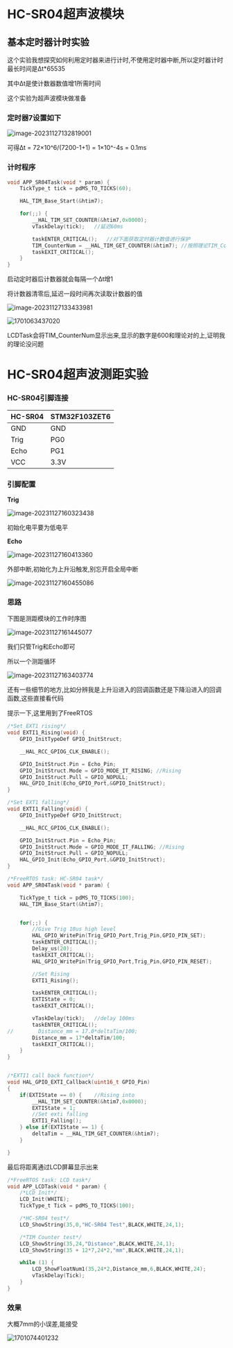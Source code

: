 # HC-SR04超声波模块

## 基本定时器计时实验

这个实验我想探究如何利用定时器来进行计时,不使用定时器中断,所以定时器计时最长时间是∆t*65535

其中∆t是使计数器数值增1所需时间



这个实验为超声波模块做准备



### 定时器7设置如下

![image-20231127132819001](assets/image-20231127132819001.png)

可得Δt = 72×10^6/(7200-1+1) = 1×10^-4s = 0.1ms

### 计时程序

```c
void APP_SR04Task(void * param) {
    TickType_t tick = pdMS_TO_TICKS(60);

    HAL_TIM_Base_Start(&htim7);

    for(;;) {
        __HAL_TIM_SET_COUNTER(&htim7,0x0000);
        vTaskDelay(tick);	//延迟60ms

        taskENTER_CRITICAL();   //对下面获取定时器计数值进行保护
        TIM_CounterNum = __HAL_TIM_GET_COUNTER(&htim7);	//按照理论TIM_CounterNum = 60/0.1 = 600
        taskEXIT_CRITICAL();
    }
}
```

启动定时器后计数器就会每隔一个Δt增1

将计数器清零后,延迟一段时间再次读取计数器的值

![image-20231127133433981](assets/image-20231127133433981.png)

![1701063437020](assets/1701063437020.jpg)

LCDTask会将TIM_CounterNum显示出来,显示的数字是600和理论对的上,证明我的理论没问题

# HC-SR04超声波测距实验

### HC-SR04引脚连接

| HC-SR04 | STM32F103ZET6 |
| ------- | ------------- |
| GND     | GND           |
| Trig    | PG0           |
| Echo    | PG1           |
| VCC     | 3.3V          |

### 引脚配置

**Trig**

![image-20231127160323438](assets/image-20231127160323438.png)

初始化电平要为低电平

**Echo**

![image-20231127160413360](assets/image-20231127160413360.png)

外部中断,初始化为上升沿触发,别忘开启全局中断

![image-20231127160455086](assets/image-20231127160455086.png)

### 思路

下图是测距模块的工作时序图



![image-20231127161445077](assets/image-20231127161445077.png)

我们只管Trig和Echo即可

所以一个测距循环

![image-20231127163403774](assets/image-20231127163403774.png)

还有一些细节的地方,比如分辨我是上升沿进入的回调函数还是下降沿进入的回调函数,这些直接看代码

提示一下,这里用到了FreeRTOS

```c
/*Set EXT1 rising*/
void EXTI1_Rising(void) {
    GPIO_InitTypeDef GPIO_InitStruct;

    __HAL_RCC_GPIOG_CLK_ENABLE();

    GPIO_InitStruct.Pin = Echo_Pin;
    GPIO_InitStruct.Mode = GPIO_MODE_IT_RISING; //Rising
    GPIO_InitStruct.Pull = GPIO_NOPULL;
    HAL_GPIO_Init(Echo_GPIO_Port,&GPIO_InitStruct);
}

/*Set EXT1 falling*/
void EXTI1_Falling(void) {
    GPIO_InitTypeDef GPIO_InitStruct;

    __HAL_RCC_GPIOG_CLK_ENABLE();

    GPIO_InitStruct.Pin = Echo_Pin;
    GPIO_InitStruct.Mode = GPIO_MODE_IT_FALLING; //Rising
    GPIO_InitStruct.Pull = GPIO_NOPULL;
    HAL_GPIO_Init(Echo_GPIO_Port,&GPIO_InitStruct);
}

/*FreeRTOS task: HC-SR04 task*/
void APP_SR04Task(void * param) {

    TickType_t tick = pdMS_TO_TICKS(100);
    HAL_TIM_Base_Start(&htim7);


    for(;;) {
        //Give Trig 10us high level
        HAL_GPIO_WritePin(Trig_GPIO_Port,Trig_Pin,GPIO_PIN_SET);
        taskENTER_CRITICAL();
        Delay_us(20);
        taskEXIT_CRITICAL();
        HAL_GPIO_WritePin(Trig_GPIO_Port,Trig_Pin,GPIO_PIN_RESET);

        //Set Rising
        EXTI1_Rising();

        taskENTER_CRITICAL();
        EXTIState = 0;
        taskEXIT_CRITICAL();

        vTaskDelay(tick);   //delay 100ms
        taskENTER_CRITICAL();
//        Distance_mm = 17.0*deltaTim/100;
        Distance_mm = 17*deltaTim/100;
        taskEXIT_CRITICAL();
    }
}


/*EXTI1 call back function*/
void HAL_GPIO_EXTI_Callback(uint16_t GPIO_Pin)
{
    if(EXTIState == 0) {    //Rising into
        __HAL_TIM_SET_COUNTER(&htim7,0x0000);
        EXTIState = 1;
        //Set exti falling
        EXTI1_Falling();
    } else if(EXTIState == 1) {
        deltaTim = __HAL_TIM_GET_COUNTER(&htim7);
    }

}
```



最后将距离通过LCD屏幕显示出来

```c
/*FreeRTOS task: LCD task*/
void APP_LCDTask(void * param) {
    /*LCD Init*/
    LCD_Init(WHITE);
    TickType_t Tick = pdMS_TO_TICKS(100);

    /*HC-SR04 test*/
    LCD_ShowString(35,0,"HC-SR04 Test",BLACK,WHITE,24,1);

    /*TIM Counter test*/
    LCD_ShowString(35,24,"Distance",BLACK,WHITE,24,1);
    LCD_ShowString(35 + 12*7,24*2,"mm",BLACK,WHITE,24,1);

    while (1) {
        LCD_ShowFloatNum1(35,24*2,Distance_mm,6,BLACK,WHITE,24);
        vTaskDelay(Tick);
    }
}
```

### 效果

大概7mm的小误差,能接受

![1701074401232](assets/1701074401232.jpg)